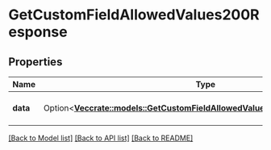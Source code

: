 # GetCustomFieldAllowedValues200Response

## Properties

Name | Type | Description | Notes
------------ | ------------- | ------------- | -------------
**data** | Option<[**Vec<crate::models::GetCustomFieldAllowedValues200ResponseDataInner>**](getCustomFieldAllowedValues_200_response_data_inner.md)> | A list of allowed values. | [optional]

[[Back to Model list]](../README.md#documentation-for-models) [[Back to API list]](../README.md#documentation-for-api-endpoints) [[Back to README]](../README.md)


